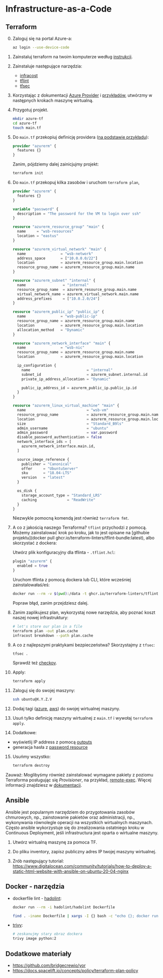 # Infrastructure-as-a-Code

## Terraform

0. Zaloguj się na portal Azure-a:

   ```bash
   az login --use-device-code
   ```

1. Zainstaluj terraform na twoim komputerze według [instrukcji](https://learn.hashicorp.com/tutorials/terraform/install-cli).

2. Zainstaluje następujące narzędzia:

   - [infracost](https://www.infracost.io/docs/)
   - [tflint](https://github.com/terraform-linters/tflint)
   - [tfsec](https://github.com/aquasecurity/tfsec)

3. Korzystając z dokumentacji [Azure Provider](https://registry.terraform.io/providers/hashicorp/azurerm/latest/docs
) i [przykładów](https://github.com/hashicorp/terraform-provider-azurerm/tree/main/examples/virtual-machines), utwórzmy w następnych krokach maszynę wirtualną.

4. Przygotuj projekt.

   ```bash
   mkdir azure-tf
   cd azure-tf
   touch main.tf
   ```

5. Do `main.tf` przekopiuj definicję providera ([na podstawie przykładu](https://github.com/hashicorp/terraform-provider-azurerm/tree/main/examples/virtual-machines/linux/basic-password)):

   ```terraform
   provider "azurerm" {
     features {}
   }
   ```

   Zanim, pójdziemy dalej zainicjujmy projekt:

   ```bash
   terraform init
   ```

6. Do `main.tf` przekopuj kilka zasobów i uruchom `terraform plan`,

   ```terraform
   provider "azurerm" {
     features {}
   }

   variable "password" {
     description = "The password for the VM to login over ssh"
   }

   resource "azurerm_resource_group" "main" {
     name     = "wsb-resources"
     location = "eastus"
   }

   resource "azurerm_virtual_network" "main" {
     name                = "wsb-network"
     address_space       = ["10.0.0.0/22"]
     location            = azurerm_resource_group.main.location
     resource_group_name = azurerm_resource_group.main.name
   }

   resource "azurerm_subnet" "internal" {
     name                 = "internal"
     resource_group_name  = azurerm_resource_group.main.name
     virtual_network_name = azurerm_virtual_network.main.name
     address_prefixes     = ["10.0.2.0/24"]
   }

   resource "azurerm_public_ip" "public_ip" {
     name                = "wsb-public-ip"
     resource_group_name = azurerm_resource_group.main.name
     location            = azurerm_resource_group.main.location
     allocation_method   = "Dynamic"
   }

   resource "azurerm_network_interface" "main" {
     name                = "wsb-nic"
     resource_group_name = azurerm_resource_group.main.name
     location            = azurerm_resource_group.main.location

     ip_configuration {
       name                          = "internal"
       subnet_id                     = azurerm_subnet.internal.id
       private_ip_address_allocation = "Dynamic"

       public_ip_address_id = azurerm_public_ip.public_ip.id
     }
   }

   resource "azurerm_linux_virtual_machine" "main" {
     name                            = "wsb-vm"
     resource_group_name             = azurerm_resource_group.main.name
     location                        = azurerm_resource_group.main.location
     size                            = "Standard_B9ls"
     admin_username                  = "ubuntu"
     admin_password                  = var.password
     disable_password_authentication = false
     network_interface_ids = [
       azurerm_network_interface.main.id,
     ]

     source_image_reference {
       publisher = "Canonical"
       offer     = "UbuntuServer"
       sku       = "18.04-LTS"
       version   = "latest"
     }

     os_disk {
       storage_account_type = "Standard_LRS"
       caching              = "ReadWrite"
     }
   }
   ```

   Niezwykle pomocną komendą jest również `terraform fmt`.


7. A co z jakością naszego Terraforma? `tflint` przychodzi z pomocą. Możemy zainstalować krok po kroku, jak to jest opisane na [githubie projektu](docker pull ghcr.io/terraform-linters/tflint-bundle:latest), albo skorzystać z dockera:

   
   Utwórz plik konfiguracyjny dla tflinta - `.tflint.hcl`:

   ```terraform
   plugin "azurerm" {
     enabled = true
   }
   ```

   Uruchom tflinta z pomocą dockera lub CLI, które wcześniej zainstalowałaś/eś:

   ```bash
   docker run --rm -v $(pwd):/data -t ghcr.io/terraform-linters/tflint-bundle
   ```

   Popraw błąd, zanim przejdziesz dalej.

8. Zanim zaplikujesz plan, wykorzystaj nowe narzędzia, aby poznać koszt naszej nowej infrastruktury:

   ```bash
   # let's store our plan in a file
   terraform plan -out plan.cache
   infracost breakdown --path plan.cache
    ```

9. A co z najlepszymi praktykami bezpieczeństwa? Skorzystajmy z `tfsec`: 

   ```bash
   tfsec .
   ```

   Sprawdź też [checkov](https://github.com/bridgecrewio/checkov/).

10. Apply:

    ```bash
    terraform apply
    ```

11. Zaloguj się do swojej maszyny:

    ```bash
    ssh ubuntu@X.Y.Z.V
    ```

12. Dodaj tagi ([azure](https://docs.microsoft.com/en-us/azure/azure-resource-manager/management/tag-resources?tabs=json), [aws](https://docs.aws.amazon.com/general/latest/gr/aws_tagging.html)) do swojej wirtualnej maszyny.

13. Usuń tylko definicję maszyny wirtualnej z `main.tf` i wywołaj `terraform apply`.

14. Dodatkowe:

   - wyświetlij IP address z pomocą [outputs](https://www.terraform.io/docs/language/values/outputs.html)
   - generacja hasła z [password resource](https://registry.terraform.io/providers/hashicorp/random/latest/docs/resources/password)

15. Usuńmy wszystko:

    ```bash
    terraform destroy
    ```

Zauważ: Moglibyśmy również zainstalować wymagane pakiety z poziomu Terraforma posługując się *Provisioner*, na przykład, [remote-exec](https://www.terraform.io/docs/language/resources/provisioners/remote-exec.html). Więcej informacji znajdziesz w [dokumentacji](https://www.terraform.io/docs/language/resources/provisioners/syntax.html).

## Ansible

Ansible jest popularnym narzędziem do przygotowania zasobów chmurowych, np., zainstowanie pakietów oraz administracji, np., wykonywania równolegle operacji na wszystkich wirtualnych maszynach. Często ansible wykorzystuje się do zrealizowania ostatniego kroku w Continuous Deployment, jeśli infrastructura jest oparta o wirtualne maszyny.

1. Utwórz wirtualną maszynę za pomoca TF.

2. Do pliku inventory, zapisz publiczny adres IP twojej maszyny wirtualnej.

3. Zrób następujący tutorial: https://www.digitalocean.com/community/tutorials/how-to-deploy-a-static-html-website-with-ansible-on-ubuntu-20-04-nginx 

## Docker - narzędzia

- dockerfile lint - [hadolint](https://github.com/hadolint/hadolint):

  ```bash
  docker run --rm -i hadolint/hadolint Dockerfile

  find . -iname Dockerfile | xargs -I {} bash -c "echo {}; docker run --rm -i hadolint/hadolint < {}"
  ```

- [trivy](https://github.com/aquasecurity/trivy):

  ```bash
  # zeskanujmy stary obraz dockera
  trivy image python:2
  ```

## Dodatkowe materiały

- https://github.com/bridgecrewio/yor
- https://docs.spacelift.io/concepts/policy/terraform-plan-policy
